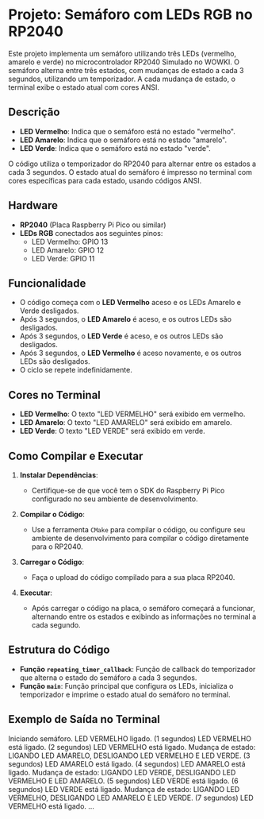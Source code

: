 # Projeto: Semáforo com LEDs RGB no RP2040

Este projeto implementa um semáforo utilizando três LEDs (vermelho, amarelo e verde) no microcontrolador RP2040 Simulado no WOWKI. O semáforo alterna entre três estados, com mudanças de estado a cada 3 segundos, utilizando um temporizador. A cada mudança de estado, o terminal exibe o estado atual com cores ANSI.

## Descrição

- **LED Vermelho**: Indica que o semáforo está no estado "vermelho".
- **LED Amarelo**: Indica que o semáforo está no estado "amarelo".
- **LED Verde**: Indica que o semáforo está no estado "verde".

O código utiliza o temporizador do RP2040 para alternar entre os estados a cada 3 segundos. O estado atual do semáforo é impresso no terminal com cores específicas para cada estado, usando códigos ANSI.

## Hardware

- **RP2040** (Placa Raspberry Pi Pico ou similar)
- **LEDs RGB** conectados aos seguintes pinos:
  - LED Vermelho: GPIO 13
  - LED Amarelo: GPIO 12
  - LED Verde: GPIO 11

## Funcionalidade

- O código começa com o **LED Vermelho** aceso e os LEDs Amarelo e Verde desligados.
- Após 3 segundos, o **LED Amarelo** é aceso, e os outros LEDs são desligados.
- Após 3 segundos, o **LED Verde** é aceso, e os outros LEDs são desligados.
- Após 3 segundos, o **LED Vermelho** é aceso novamente, e os outros LEDs são desligados.
- O ciclo se repete indefinidamente.

## Cores no Terminal

- **LED Vermelho**: O texto "LED VERMELHO" será exibido em vermelho.
- **LED Amarelo**: O texto "LED AMARELO" será exibido em amarelo.
- **LED Verde**: O texto "LED VERDE" será exibido em verde.

## Como Compilar e Executar

1. **Instalar Dependências**:
   - Certifique-se de que você tem o SDK do Raspberry Pi Pico configurado no seu ambiente de desenvolvimento.

2. **Compilar o Código**:
   - Use a ferramenta `CMake` para compilar o código, ou configure seu ambiente de desenvolvimento para compilar o código diretamente para o RP2040.

3. **Carregar o Código**:
   - Faça o upload do código compilado para a sua placa RP2040.

4. **Executar**:
   - Após carregar o código na placa, o semáforo começará a funcionar, alternando entre os estados e exibindo as informações no terminal a cada segundo.

## Estrutura do Código

- **Função `repeating_timer_callback`**: Função de callback do temporizador que alterna o estado do semáforo a cada 3 segundos.
- **Função `main`**: Função principal que configura os LEDs, inicializa o temporizador e imprime o estado atual do semáforo no terminal.

## Exemplo de Saída no Terminal

Iniciando semáforo. LED VERMELHO ligado. (1 segundos) LED VERMELHO está ligado. (2 segundos) LED VERMELHO está ligado. 
Mudança de estado: LIGANDO LED AMARELO, DESLIGANDO LED VERMELHO E LED VERDE. (3 segundos) LED AMARELO está ligado. (4 segundos) LED AMARELO está ligado. 
Mudança de estado: LIGANDO LED VERDE, DESLIGANDO LED VERMELHO E LED AMARELO. (5 segundos) LED VERDE está ligado. (6 segundos) LED VERDE está ligado. 
Mudança de estado: LIGANDO LED VERMELHO, DESLIGANDO LED AMARELO E LED VERDE. (7 segundos) LED VERMELHO está ligado. ...